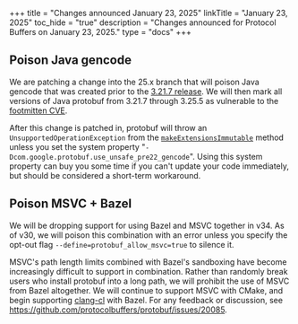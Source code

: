 +++
title = "Changes announced January 23, 2025"
linkTitle = "January 23, 2025"
toc_hide = "true"
description = "Changes announced for Protocol Buffers on January 23, 2025."
type = "docs"
+++

## Poison Java gencode

We are patching a change into the 25.x branch that will poison Java gencode that
was created prior to the
[3.21.7 release](https://github.com/protocolbuffers/protobuf/releases/tag/v21.7).
We will then mark all versions of Java protobuf from 3.21.7 through 3.25.5 as
vulnerable to the
[footmitten CVE](https://github.com/protocolbuffers/protobuf/security/advisories/GHSA-h4h5-3hr4-j3g2).

After this change is patched in, protobuf will throw an
`UnsupportedOperationException` from the
[`makeExtensionsImmutable`](https://protobuf.dev/reference/java/api-docs/com/google/protobuf/GeneratedMessage.html#makeExtensionsImmutable\(\))
method unless you set the system property
"`-Dcom.google.protobuf.use_unsafe_pre22_gencode`". Using this system property
can buy you some time if you can't update your code immediately, but should be
considered a short-term workaround.

## Poison MSVC + Bazel

We will be dropping support for using Bazel and MSVC together in v34. As of v30,
we will poison this combination with an error unless you specify the opt-out
flag `--define=protobuf_allow_msvc=true` to silence it.

MSVC's path length limits combined with Bazel's sandboxing have become
increasingly difficult to support in combination. Rather than randomly break
users who install protobuf into a long path, we will prohibit the use of MSVC
from Bazel altogether. We will continue to support MSVC with CMake, and begin
supporting [clang-cl](https://clang.llvm.org/docs/UsersManual.html#clang-cl)
with Bazel. For any feedback or discussion, see
https://github.com/protocolbuffers/protobuf/issues/20085.
